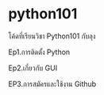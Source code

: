 # python101
โค้ดที่เรียนวิชา Python101 กับลุง


Ep1.การติดตั้ง Python

Ep2.เกี่ยวกับ GUI

EP3.การสมัครและใช้งาน Github
